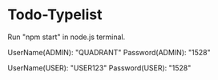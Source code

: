 # Todo-Typelist
Run "npm start" in node.js terminal.

UserName(ADMIN): "QUADRANT"
Password(ADMIN): "1528"

UserName(USER): "USER123"
Password(USER): "1528"
